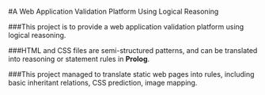 #A Web Application Validation Platform Using Logical Reasoning

###This project is to provide a web application validation platform using logical reasoning.

###HTML and CSS files are semi-structured patterns, and can be translated into reasoning or statement rules in **Prolog**. 

###This project managed to translate static web pages into rules, including basic inheritant relations, CSS prediction, image mapping.
